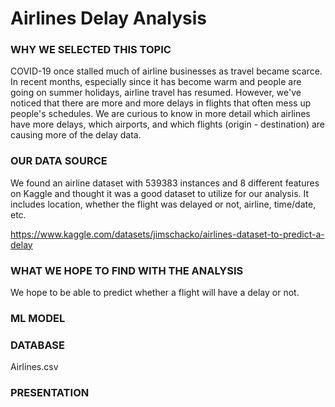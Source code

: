 # Airlines Delay Analysis

### WHY WE SELECTED THIS TOPIC

COVID-19 once stalled much of airline businesses as travel became scarce. In recent months, especially since it has become warm and people are going on summer holidays, airline travel has resumed. However, we've noticed that there are more and more delays in flights that often mess up people's schedules. We are curious to know in more detail which airlines have more delays, which airports, and which flights (origin - destination) are causing more of the delay data. 

### OUR DATA SOURCE

We found an airline dataset with 539383 instances and 8 different features on Kaggle and thought it was a good dataset to utilize for our analysis. It includes location, whether the flight was delayed or not, airline, time/date, etc. 

https://www.kaggle.com/datasets/jimschacko/airlines-dataset-to-predict-a-delay

### WHAT WE HOPE TO FIND WITH THE ANALYSIS

We hope to be able to predict whether a flight will have a delay or not. 

### ML MODEL



### DATABASE

Airlines.csv

### PRESENTATION

